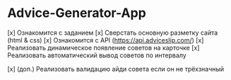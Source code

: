 # Advice-Generator-App

[х] Ознакомится с заданием
[x] Сверстать основную разметку сайта (html & css)
[х] Ознакомится с API (https://api.adviceslip.com/)
[х] Реализовать динамическое появление советов на карточке
[x] Реализовать автоматический вывод советов по интервалу

[х] (доп.) Реализовать валидацию айди совета если он не трёхзначный
